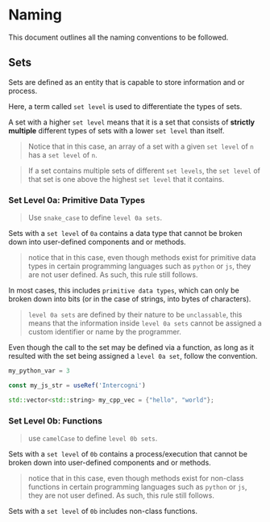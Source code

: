 # Naming
This document outlines all the naming conventions to be followed.

## Sets
Sets are defined as an entity that is capable to store information and or process.

Here, a term called `set level` is used to differentiate the types of sets. 

A set with a higher `set level` means that it is a set that consists of **strictly multiple** different types of sets with a lower `set level` than itself.
> Notice that in this case, an array of a set with a given `set level` of `n` has a `set level` of `n`.

> If a set contains multiple sets of different `set levels`, the `set level` of that set is one above the highest `set level` that it contains.

### Set Level 0a: Primitive Data Types

>Use `snake_case` to define `level 0a sets`. 

Sets with a `set level` of `0a` contains a data type that cannot be broken down into user-defined components and or methods. 

>notice that in this case, even though methods exist for primitive data types in certain programming languages such as `python` or `js`, they are not user defined. As such, this rule still follows.

In most cases, this includes `primitive data types`, which can only be broken down into bits (or in the case of strings, into bytes of characters).

>`level 0a sets` are defined by their nature to be `unclassable`, this means that the information inside `level 0a sets` cannot be assigned a custom identifier or name by the programmer.

Even though the call to the set may be defined via a function, as long as it resulted with the set being assigned a `level 0a set`, follow the convention.

```python
my_python_var = 3
```
```js
const my_js_str = useRef('Intercogni')
```
```cpp
std::vector<std::string> my_cpp_vec = {"hello", "world"};
```

### Set Level 0b: Functions
> use `camelCase` to define `level 0b sets`.

Sets with a `set level` of `0b` contains a process/execution that cannot be broken down into user-defined components and or methods.

>notice that in this case, even though methods exist for non-class functions in certain programming languages such as `python` or `js`, they are not user defined. As such, this rule still follows.

Sets with a `set level` of `0b` includes non-class functions.